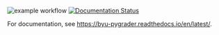 ![example workflow](https://github.com/byu-cpe/pygrader/actions/workflows/ci.yml/badge.svg)
[![Documentation Status](https://readthedocs.org/projects/byu-pygrader/badge/?version=latest)](https://byu-pygrader.readthedocs.io/en/latest/?badge=latest)

For documentation, see <https://byu-pygrader.readthedocs.io/en/latest/>.
